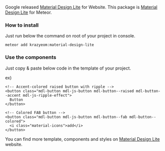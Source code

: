 Google released [Material Design Lite](http://www.getmdl.io) for Website. This package is [Material Design Lite](http://www.getmdl.io) for Meteor.

### How to install

Just run below the command on root of your project in console.

`meteor add krazyeom:material-design-lite`

### Use the components

Just copy & paste below code in the template of your project.

ex)
```
<!-- Accent-colored raised button with ripple -->
<button class="mdl-button mdl-js-button mdl-button--raised mdl-button--accent mdl-js-ripple-effect">
  Button
</button>

<!-- Colored FAB button -->
<button class="mdl-button mdl-js-button mdl-button--fab mdl-button--colored">
  <i class="material-icons">add</i>
</button>
```

You can find more template, components and styles on [Material Design Lite](http://www.getmdl.io) website.
